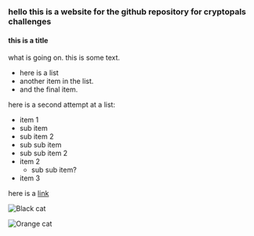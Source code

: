 ### hello this is a website for the github repository for cryptopals challenges

#### this is a title

what is going on. this is some text.

- here is a list
- another item in the list.
- and the final item.


here is a second attempt at a list:
* item 1
 * sub item
 * sub item 2
  * sub sub item
  * sub sub item 2
* item 2
  * sub sub item?
* item 3

here is a [link](https://www.google.com)

![Black cat][Black]

![Orange cat][Orange]

[Black]: https://upload.wikimedia.org/wikipedia/commons/a/a3/81_INF_DIV_SSI.jpg

[Orange]: http://icons.iconarchive.com/icons/google/noto-emoji-animals-nature/256/22221-cat-icon.png
